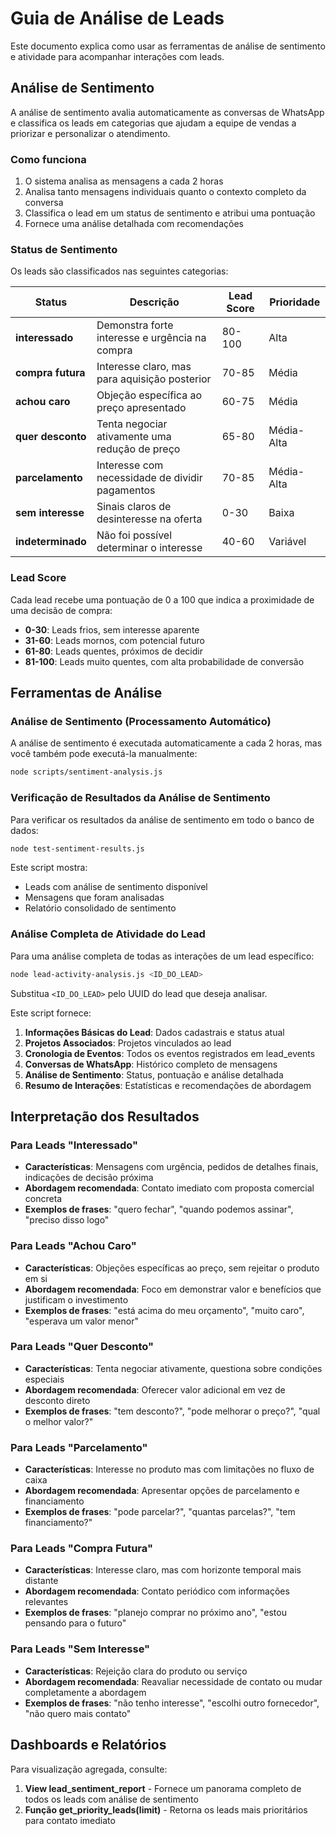 # Guia de Análise de Leads

Este documento explica como usar as ferramentas de análise de sentimento e atividade para acompanhar interações com leads.

## Análise de Sentimento

A análise de sentimento avalia automaticamente as conversas de WhatsApp e classifica os leads em categorias que ajudam a equipe de vendas a priorizar e personalizar o atendimento.

### Como funciona

1. O sistema analisa as mensagens a cada 2 horas
2. Analisa tanto mensagens individuais quanto o contexto completo da conversa
3. Classifica o lead em um status de sentimento e atribui uma pontuação
4. Fornece uma análise detalhada com recomendações

### Status de Sentimento

Os leads são classificados nas seguintes categorias:

| Status | Descrição | Lead Score | Prioridade |
|--------|-----------|------------|------------|
| **interessado** | Demonstra forte interesse e urgência na compra | 80-100 | Alta |
| **compra futura** | Interesse claro, mas para aquisição posterior | 70-85 | Média |
| **achou caro** | Objeção específica ao preço apresentado | 60-75 | Média |
| **quer desconto** | Tenta negociar ativamente uma redução de preço | 65-80 | Média-Alta |
| **parcelamento** | Interesse com necessidade de dividir pagamentos | 70-85 | Média-Alta |
| **sem interesse** | Sinais claros de desinteresse na oferta | 0-30 | Baixa |
| **indeterminado** | Não foi possível determinar o interesse | 40-60 | Variável |

### Lead Score

Cada lead recebe uma pontuação de 0 a 100 que indica a proximidade de uma decisão de compra:

- **0-30**: Leads frios, sem interesse aparente
- **31-60**: Leads mornos, com potencial futuro
- **61-80**: Leads quentes, próximos de decidir
- **81-100**: Leads muito quentes, com alta probabilidade de conversão

## Ferramentas de Análise

### Análise de Sentimento (Processamento Automático)

A análise de sentimento é executada automaticamente a cada 2 horas, mas você também pode executá-la manualmente:

```bash
node scripts/sentiment-analysis.js
```

### Verificação de Resultados da Análise de Sentimento

Para verificar os resultados da análise de sentimento em todo o banco de dados:

```bash
node test-sentiment-results.js
```

Este script mostra:
- Leads com análise de sentimento disponível
- Mensagens que foram analisadas
- Relatório consolidado de sentimento

### Análise Completa de Atividade do Lead

Para uma análise completa de todas as interações de um lead específico:

```bash
node lead-activity-analysis.js <ID_DO_LEAD>
```

Substitua `<ID_DO_LEAD>` pelo UUID do lead que deseja analisar.

Este script fornece:

1. **Informações Básicas do Lead**: Dados cadastrais e status atual
2. **Projetos Associados**: Projetos vinculados ao lead
3. **Cronologia de Eventos**: Todos os eventos registrados em lead_events
4. **Conversas de WhatsApp**: Histórico completo de mensagens
5. **Análise de Sentimento**: Status, pontuação e análise detalhada
6. **Resumo de Interações**: Estatísticas e recomendações de abordagem

## Interpretação dos Resultados

### Para Leads "Interessado"

- **Características**: Mensagens com urgência, pedidos de detalhes finais, indicações de decisão próxima
- **Abordagem recomendada**: Contato imediato com proposta comercial concreta
- **Exemplos de frases**: "quero fechar", "quando podemos assinar", "preciso disso logo"

### Para Leads "Achou Caro"

- **Características**: Objeções específicas ao preço, sem rejeitar o produto em si
- **Abordagem recomendada**: Foco em demonstrar valor e benefícios que justificam o investimento
- **Exemplos de frases**: "está acima do meu orçamento", "muito caro", "esperava um valor menor"

### Para Leads "Quer Desconto"

- **Características**: Tenta negociar ativamente, questiona sobre condições especiais
- **Abordagem recomendada**: Oferecer valor adicional em vez de desconto direto
- **Exemplos de frases**: "tem desconto?", "pode melhorar o preço?", "qual o melhor valor?"

### Para Leads "Parcelamento"

- **Características**: Interesse no produto mas com limitações no fluxo de caixa
- **Abordagem recomendada**: Apresentar opções de parcelamento e financiamento
- **Exemplos de frases**: "pode parcelar?", "quantas parcelas?", "tem financiamento?"

### Para Leads "Compra Futura"

- **Características**: Interesse claro, mas com horizonte temporal mais distante
- **Abordagem recomendada**: Contato periódico com informações relevantes
- **Exemplos de frases**: "planejo comprar no próximo ano", "estou pensando para o futuro"

### Para Leads "Sem Interesse"

- **Características**: Rejeição clara do produto ou serviço
- **Abordagem recomendada**: Reavaliar necessidade de contato ou mudar completamente a abordagem
- **Exemplos de frases**: "não tenho interesse", "escolhi outro fornecedor", "não quero mais contato"

## Dashboards e Relatórios

Para visualização agregada, consulte:

1. **View lead_sentiment_report** - Fornece um panorama completo de todos os leads com análise de sentimento
2. **Função get_priority_leads(limit)** - Retorna os leads mais prioritários para contato imediato